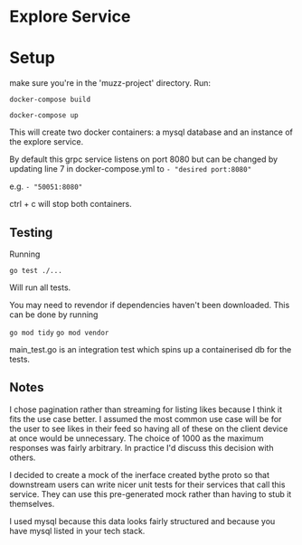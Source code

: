# Explore Service

# Setup

make sure you're in the 'muzz-project' directory. Run:

`docker-compose build`

`docker-compose up`

This will create two docker containers: a mysql database and an instance of the explore service.

By default this grpc service listens on port 8080 but can be changed by updating line 7 in docker-compose.yml to
        `- "desired port:8080"`

e.g.
        `- "50051:8080"`

ctrl + c will stop both containers.

## Testing

Running

`go test ./...`

Will run all tests. 

You may need to revendor if dependencies haven't been downloaded. This can be done by running

`go mod tidy`
`go mod vendor`

main_test.go is an integration test which spins up a containerised db for the tests.

## Notes

I chose pagination rather than streaming for listing likes because I think it fits the use case better. 
I assumed the most common use case will be for the user to see likes in their feed so having all of these 
on the client device at once would be unnecessary. The choice of 1000 as the maximum responses was fairly arbitrary. 
In practice I'd discuss this decision with others.

I decided to create a mock of the inerface created bythe proto so that downstream users can write nicer unit tests for 
their services that call this service. They can use this pre-generated mock rather than having to stub it themselves.

I used mysql because this data looks fairly structured and because you have mysql listed in your tech stack.